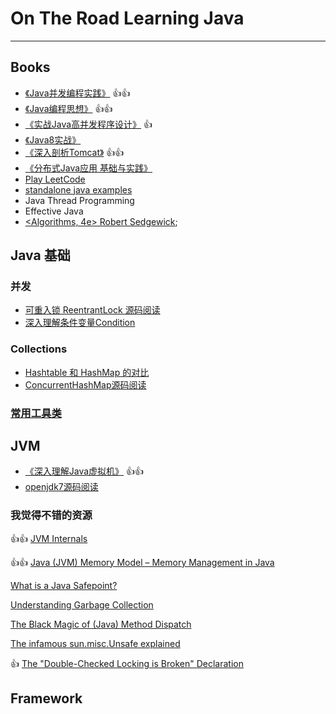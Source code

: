 
# On The Road Learning Java
---

## Books

* [《Java并发编程实践》](https://github.com/vonzhou/JavaConcurrencyInPractice) :+1::+1:
* [《Java编程思想》](https://github.com/vonzhou/Thinking-In-Java) :+1::+1:
* [《实战Java高并发程序设计》](src/PracticeJavaHighConcurrency) :+1:
* [《Java8实战》](https://github.com/vonzhou/Java8InAction)
* [《深入剖析Tomcat》](https://github.com/vonzhou/HowTomcatWorks) :+1::+1:
* [《分布式Java应用 基础与实践》](src/readingbook/分布式Java应用.md)
* [Play LeetCode](src/oj/leetcode/) 
* [standalone java examples](https://github.com/vonzhou/java-examples)
* Java Thread Programming
* Effective Java
* [<Algorithms, 4e> Robert Sedgewick](http://algs4.cs.princeton.edu/home/);

## Java 基础

### 并发

* [可重入锁 ReentrantLock 源码阅读](src/concurrent/ReentrantLock.md)
* [深入理解条件变量Condition](http://vonzhou.com/java-condition.html)

### Collections

* [Hashtable 和 HashMap 的对比](src/collection/HashtableVsHashMap.md)
* [ConcurrentHashMap源码阅读](src/collection/ConcurrentHashMap.md)


### [常用工具类](src/util)



## JVM

* [《深入理解Java虚拟机》](src/jvm/) :+1::+1:
* [openjdk7源码阅读](https://github.com/vonzhou/openjdk7-note)

### 我觉得不错的资源

:+1::+1: [JVM Internals](http://blog.jamesdbloom.com/JVMInternals.html)

:+1::+1: [Java (JVM) Memory Model – Memory Management in Java](https://www.journaldev.com/2856/java-jvm-memory-model-memory-management-in-java)

[What is a Java Safepoint?](http://chriskirk.blogspot.com/2013/09/what-is-java-safepoint.html)

[Understanding Garbage Collection](https://www.slideshare.net/dougqh/understanding-garbage-collection)

[The Black Magic of (Java) Method Dispatch](https://shipilev.net/blog/2015/black-magic-method-dispatch/)

[The infamous sun.misc.Unsafe explained](http://mydailyjava.blogspot.com/2013/12/the-infamous-sunmiscunsafe-explained.html)

:+1: [The "Double-Checked Locking is Broken" Declaration](http://www.cs.umd.edu/~pugh/java/memoryModel/DoubleCheckedLocking.htmld)



## Framework



